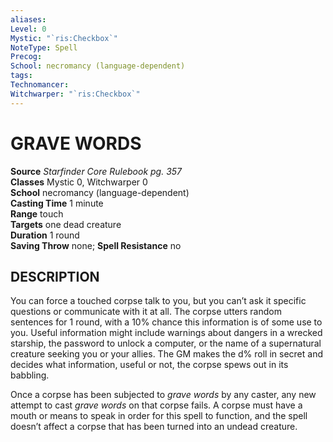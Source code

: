 ```yaml
---
aliases: 
Level: 0
Mystic: "`ris:Checkbox`"
NoteType: Spell
Precog: 
School: necromancy (language-dependent)
tags: 
Technomancer: 
Witchwarper: "`ris:Checkbox`"
---
```

# GRAVE WORDS

**Source** _Starfinder Core Rulebook pg. 357_  
**Classes** Mystic 0, Witchwarper 0  
**School** necromancy (language-dependent)  
**Casting Time** 1 minute  
**Range** touch  
**Targets** one dead creature  
**Duration** 1 round  
**Saving Throw** none; **Spell Resistance** no

## DESCRIPTION

You can force a touched corpse talk to you, but you can’t ask it specific questions or communicate with it at all. The corpse utters random sentences for 1 round, with a 10% chance this information is of some use to you. Useful information might include warnings about dangers in a wrecked starship, the password to unlock a computer, or the name of a supernatural creature seeking you or your allies. The GM makes the d% roll in secret and decides what information, useful or not, the corpse spews out in its babbling.

Once a corpse has been subjected to _grave words_ by any caster, any new attempt to cast _grave words_ on that corpse fails. A corpse must have a mouth or means to speak in order for this spell to function, and the spell doesn’t affect a corpse that has been turned into an undead creature.